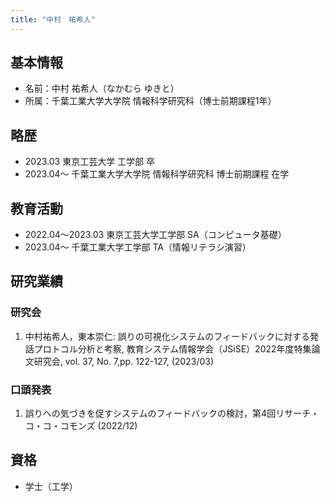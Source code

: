 ```yaml
---
title: "中村　祐希人"
---
```


## 基本情報

- 名前：中村 祐希人（なかむら ゆきと）
- 所属：千葉工業大学大学院 情報科学研究科（博士前期課程1年）

## 略歴

- 2023.03 東京工芸大学 工学部 卒
- 2023.04～ 千葉工業大学大学院 情報科学研究科 博士前期課程 在学

## 教育活動

- 2022.04〜2023.03 東京工芸大学工学部 SA（コンピュータ基礎）
- 2023.04〜 千葉工業大学工学部 TA（情報リテラシ演習）

## 研究業績

### 研究会

1. 中村祐希人，東本崇仁: 誤りの可視化システムのフィードバックに対する発話プロトコル分析と考察, 教育システム情報学会（JSiSE）2022年度特集論文研究会, vol. 37, No. 7,pp. 122-127, (2023/03)

### 口頭発表

1. 誤りへの気づきを促すシステムのフィードバックの検討，第4回リサーチ・コ・コ・コモンズ (2022/12)

## 資格

- 学士（工学）
